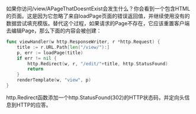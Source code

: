 
如果你访问/view/APageThatDoesntExist会发生什么？你会看到一个包含HTML的页面。这是因为它忽略了来自loadPage页面的错误返回值，并继续使用没有的数据尝试填充模版。替代这个过程，如果请求的Page不存在，它应该重置客户端去编辑Page，那么下面的内容会被创建：
```go
func viewHandler(w http.ResponseWriter, r *http.Request) {
    title := r.URL.Path[len("/view/"):]
    p, err := loadPage(title)
    if err != nil {
        http.Redirect(w, r, "/edit/"+title, http.StatusFound)
        return
    }
    renderTemplate(w, "view", p)
}
```
http.Redirect函数添加一个http.StatusFound(302)的HTTP状态码，并定向头信息到HTTP的应答。
